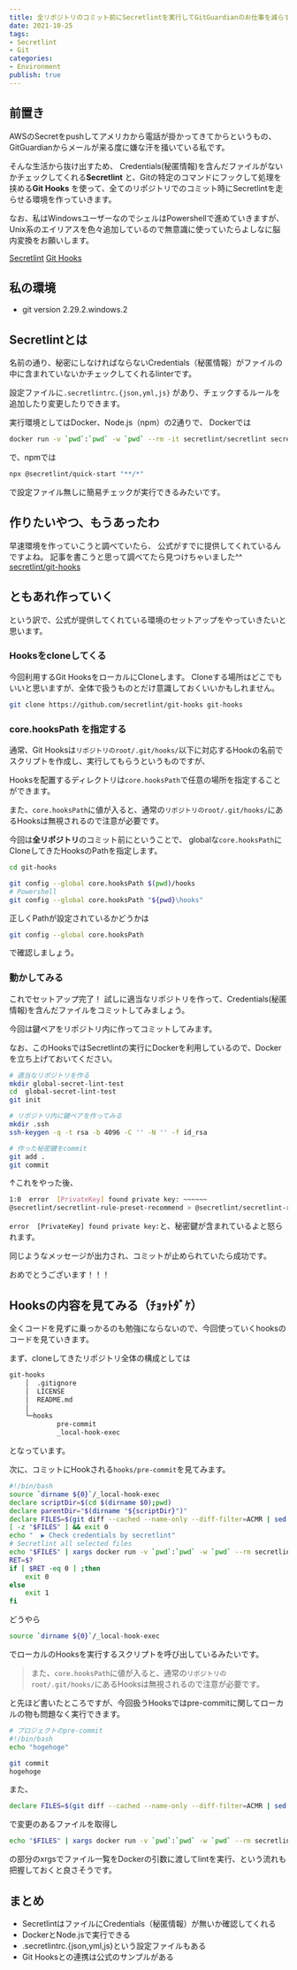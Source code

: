 ```yaml
---
title: 全リポジトリのコミット前にSecretlintを実行してGitGuardianのお仕事を減らす
date: 2021-10-25
tags:
- Secretlint
- Git
categories:
- Environment
publish: true
---
```


## 前置き
AWSのSecretをpushしてアメリカから電話が掛かってきてからというもの、GitGuardianからメールが来る度に嫌な汗を掻いている私です。

そんな生活から抜け出すため、
Credentials(秘匿情報)を含んだファイルがないかチェックしてくれる**Secretlint** と、Gitの特定のコマンドにフックして処理を挟める**Git Hooks** を使って、全てのリポジトリでのコミット時にSecretlintを走らせる環境を作っていきます。

なお、私はWindowsユーザーなのでシェルはPowershellで進めていきますが、Unix系のエイリアスを色々追加しているので無意識に使っていたらよしなに脳内変換をお願いします。

[Secretlint](https://github.com/secretlint/secretlint)
[Git Hooks](https://git-scm.com/book/ja/v2/Git-%E3%81%AE%E3%82%AB%E3%82%B9%E3%82%BF%E3%83%9E%E3%82%A4%E3%82%BA-Git-%E3%83%95%E3%83%83%E3%82%AF)


## 私の環境
- git version 2.29.2.windows.2

## Secretlintとは
名前の通り、秘密にしなければならないCredentials（秘匿情報）がファイルの中に含まれていないかチェックしてくれるlinterです。

設定ファイルに`.secretlintrc.{json,yml,js}` があり、チェックするルールを追加したり変更したりできます。

実行環境としてはDocker、Node.js（npm）の2通りで、
Dockerでは
```bash
docker run -v `pwd`:`pwd` -w `pwd` --rm -it secretlint/secretlint secretlint '**/*'
```
で、npmでは
```bash
npx @secretlint/quick-start "**/*"
```
で設定ファイル無しに簡易チェックが実行できるみたいです。

## 作りたいやつ、もうあったわ
早速環境を作っていこうと調べていたら、
公式がすでに提供してくれているんですよね。
記事を書こうと思って調べてたら見つけちゃいました^^
[secretlint/git-hooks](https://github.com/secretlint/git-hooks)


## ともあれ作っていく
という訳で、公式が提供してくれている環境のセットアップをやっていきたいと思います。

### Hooksをcloneしてくる

今回利用するGit HooksをローカルにCloneします。
Cloneする場所はどこでもいいと思いますが、全体で扱うものとだけ意識しておくいいかもしれません。

```bash
git clone https://github.com/secretlint/git-hooks git-hooks
```


### core.hooksPath を指定する
通常、Git Hooksは`リポジトリのroot/.git/hooks/`以下に対応するHookの名前でスクリプトを作成し、実行してもらうというものですが、

Hooksを配置するディレクトリは`core.hooksPath`で任意の場所を指定することができます。

また、`core.hooksPath`に値が入ると、通常の`リポジトリのroot/.git/hooks/`にあるHooksは無視されるので注意が必要です。

今回は**全リポジトリ**のコミット前にということで、
globalな`core.hooksPath`にCloneしてきたHooksのPathを指定します。
```bash
cd git-hooks

git config --global core.hooksPath $(pwd)/hooks
# Powershell
git config --global core.hooksPath "${pwd}\hooks"
```
正しくPathが設定されているかどうかは
```bash
git config --global core.hooksPath
```
で確認しましょう。

### 動かしてみる
これでセットアップ完了！
試しに適当なリポジトリを作って、Credentials(秘匿情報)を含んだファイルをコミットしてみましょう。

今回は鍵ペアをリポジトリ内に作ってコミットしてみます。

なお、このHooksではSecretlintの実行にDockerを利用しているので、Dockerを立ち上げておいてください。

```bash
# 適当なリポジトリを作る
mkdir global-secret-lint-test
cd  global-secret-lint-test
git init

# リポジトリ内に鍵ペアを作ってみる
mkdir .ssh
ssh-keygen -q -t rsa -b 4096 -C '' -N '' -f id_rsa

# 作った秘密鍵をcommit
git add .
git commit
```
↑これをやった後、
```bash
1:0  error  [PrivateKey] found private key: ~~~~~~
@secretlint/secretlint-rule-preset-recommend > @secretlint/secretlint-rule-privatekey
```
`error  [PrivateKey] found private key:`と、秘密鍵が含まれているよと怒られます。

同じようなメッセージが出力され、コミットが止められていたら成功です。

おめでとうございます！！！

## Hooksの内容を見てみる（ﾁｮｯﾄﾀﾞｹ）
全くコードを見ずに乗っかるのも勉強にならないので、今回使っていくhooksのコードを見ていきます。

まず、cloneしてきたリポジトリ全体の構成としては
```bash
git-hooks
    │  .gitignore
    │  LICENSE
    │  README.md
    │
    └─hooks
            pre-commit
            _local-hook-exec
```
となっています。

次に、コミットにHookされる`hooks/pre-commit`を見てみます。

```bash
#!/bin/bash
source `dirname ${0}`/_local-hook-exec
declare scriptDir=$(cd $(dirname $0);pwd)
declare parentDir="$(dirname "${scriptDir}")"
declare FILES=$(git diff --cached --name-only --diff-filter=ACMR | sed 's| |\\ |g')
[ -z "$FILES" ] && exit 0
echo "  ▶ Check credentials by secretlint"
# Secretlint all selected files
echo "$FILES" | xargs docker run -v `pwd`:`pwd` -w `pwd` --rm secretlint/secretlint secretlint
RET=$?
if [ $RET -eq 0 ] ;then
    exit 0
else
    exit 1
fi
```
どうやら
```bash
source `dirname ${0}`/_local-hook-exec
```
でローカルのHooksを実行するスクリプトを呼び出しているみたいです。
> また、`core.hooksPath`に値が入ると、通常の`リポジトリのroot/.git/hooks/`にあるHooksは無視されるので注意が必要です。

と先ほど書いたところですが、今回扱うHooksではpre-commitに関してローカルの物も問題なく実行できます。

```bash
# プロジェクトのpre-commit
#!/bin/bash
echo "hogehoge"
```
```bash
git commit
hogehoge
```

また、

```bash
declare FILES=$(git diff --cached --name-only --diff-filter=ACMR | sed 's| |\\ |g')
```

で変更のあるファイルを取得し

```bash
echo "$FILES" | xargs docker run -v `pwd`:`pwd` -w `pwd` --rm secretlint/secretlint secretlint
```

の部分のxrgsでファイル一覧をDockerの引数に渡してlintを実行、という流れも把握しておくと良さそうです。

## まとめ
- SecretlintはファイルにCredentials（秘匿情報）が無いか確認してくれる
- DockerとNode.jsで実行できる
- .secretlintrc.{json,yml,js}という設定ファイルもある
- Git Hooksとの連携は公式のサンプルがある